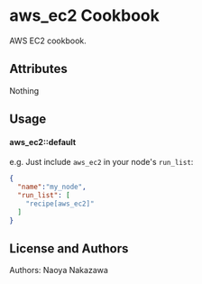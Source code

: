 aws_ec2 Cookbook
================
AWS EC2 cookbook.

Attributes
----------
Nothing

Usage
-----
#### aws_ec2::default

e.g.
Just include `aws_ec2` in your node's `run_list`:

```json
{
  "name":"my_node",
  "run_list": [
    "recipe[aws_ec2]"
  ]
}
```

License and Authors
-------------------
Authors: Naoya Nakazawa
